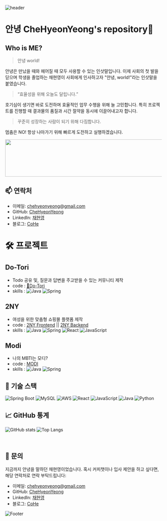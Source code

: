 ![header](https://capsule-render.vercel.app/api?type=waving&color=ff9945&fontColor=FFFFFF&height=300&section=header&text=🥕HyeonYeong's%20Hub🥕&fontSize=50)

# 안녕 CheHyeonYeong's repository👋

## Who is ME?
    
  > 안녕 world!

  안녕은 만났을 때와 헤어질 때 모두 사용할 수 있는 인삿말입니다.
  이제 사회의 첫 발을 딛으며 학생을 졸업하는 채현영이 사회에게 인사하고자 "안녕, world!"라는 인삿말을 붙였습니다.

  > “효율성을 위해 오늘도 달립니다.”
  
  호기심이 생기면 바로 도전하며 효율적인 업무 수행을 위해 늘 고민합니다.
  특히 프로젝트를 진행할 때 결과물의 품질과 시간 절약을 동시에 이끌어내고자 합니다.
  
  > 꾸준히 성장하는 사람이 되기 위해 다짐합니다.
  
  멈춤은 NO! 항상 나아가기 위해 빠르게 도전하고 실행하겠습니다.


<a href="https://github.com/devxb/gitanimals">
  <img
    src="https://render.gitanimals.org/lines/CheHyeonYeong"
    width="600"
    height="120"
  />
</a>
  

## 📫 연락처

- 이메일: [chehyeonyeong@gmail.com](chehyeonyeong@gmail.com)
- GitHub: [CheHyeonYeong](https://github.com/CheHyeonYeong)
- LinkedIn: [채현영](https://www.linkedin.com/in/%ED%98%84%EC%98%81-%EC%B1%84-8b230b255/)
- 블로그: [CoHe](https://code-chy.tistory.com/)

# 🛠 프로젝트

## Do-Tori
- Todo 공유 및, 질문과 답변을 주고받을 수 있는 커뮤니티 제작
- code : [🌰Do-Tori](https://github.com/CheHyeonYeong/Do-tori)
- skills : ![Java](https://img.shields.io/badge/-Java-333333?style=flat&logo=CoffeeScript) ![Spring](https://img.shields.io/badge/-Spring-333333?style=flat&logo=spring)


## 2NY
- 여성을 위한 맞춤형 쇼핑몰 플랫폼 제작
- code : [2NY Frontend](https://github.com/ToriArtis/2NY-Frontend) || [2NY Backend](https://github.com/ToriArtis/2NY-Backend)
- skills : ![Java](https://img.shields.io/badge/-Java-333333?style=flat&logo=CoffeeScript) ![Spring](https://img.shields.io/badge/-Spring-333333?style=flat&logo=spring) ![React](https://img.shields.io/badge/-React-333333?style=flat&logo=react) ![JavaScript](https://img.shields.io/badge/-JavaScript-333333?style=flat&logo=javascript)

## Modi
- 나의 MBTI는 모디?
- code : [MODI](https://github.com/CheHyeonYeong/Modi)
- skills : ![Java](https://img.shields.io/badge/-Java-333333?style=flat&logo=CoffeeScript) ![Spring](https://img.shields.io/badge/-Spring-333333?style=flat&logo=spring)

## 🔧 기술 스택

![Spring Boot](https://img.shields.io/badge/Spring%20Boot-6DB33F?style=for-the-badge&logo=spring-boot&logoColor=white)
![MySQL](https://img.shields.io/badge/MySQL-4479A1?style=for-the-badge&logo=mysql&logoColor=white)
![AWS](https://img.shields.io/badge/AWS-232F3E?style=for-the-badge&logo=amazon-aws&logoColor=white)
![React](https://img.shields.io/badge/React-61DAFB?style=for-the-badge&logo=react&logoColor=black)
![JavaScript](https://img.shields.io/badge/JavaScript-F7DF1E?style=for-the-badge&logo=javascript&logoColor=black)
![Java](https://img.shields.io/badge/Java-007396?style=for-the-badge&logo=java&logoColor=white) 
![Python](https://img.shields.io/badge/Python-3776AB?style=for-the-badge&logo=python&logoColor=white)


## 📈 GitHub 통계

![GitHub stats](https://github-readme-stats.vercel.app/api?username=chehyeonyeong&show_icons=true&theme=radical)
![Top Langs](https://github-readme-stats.vercel.app/api/top-langs/?username=chehyeonyeong&layout=compact&theme=radical)


<br>

## 💬 문의

지금까지 안녕을 말하던 채현영이었습니다.
혹시 커피챗이나 입사 제안을 하고 싶다면, 해당 연락처로 연락 부탁드립니다:

- 이메일: [chehyeonyeong@gmail.com](mailto:chehyeonyeong@gmail.com)
- GitHub: [CheHyeonYeong](https://github.com/CheHyeonYeong)
- LinkedIn: [채현영](https://www.linkedin.com/in/%ED%98%84%EC%98%81-%EC%B1%84-8b230b255/)
- 블로그: [CoHe](https://code-chy.tistory.com/)


![Footer](https://capsule-render.vercel.app/api?type=waving&color=ff9945&height=200&section=footer)
